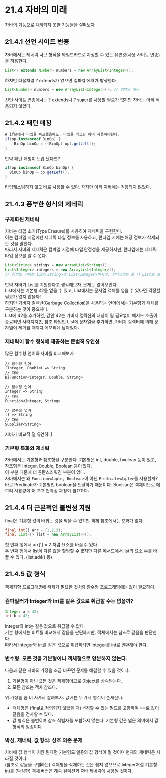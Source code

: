 # 21.4 자바의 미래
자바의 기능으로 채택되지 못한 기능들을 살펴보자

## 21.4.1 선언 사이트 변종
자바에서는 제네릭 서브 형식을 와일드카드로 지정할 수 있는 유연성(사용 사이트 변종)을 허용한다.
```java
List<? extends Number> numbers = new ArrayList<Integer>();
```

하지만 다음처럼 ? extends가 없으면 컴파일 에러가 발생한다.
```java
List<Number> numbers = new ArrayList<Integer>(); // 컴파일 에러
```
선언 사이트 변종에서는 ? extends나 ? super를 사용할 필요가 없지만 자바는 아직 적용되지 않았다.


## 21.4.2 패턴 매칭
```java
# if문에서 타입을 비교했음에도, 타입을 캐스팅 하며 사용해야한다.
if(op instanceof BinOp) {
    BinOp binOp = ((BinOp) op).getLeft();
}

```

만약 패턴 매칭이 도입 됐다면?
```java
if(op instanceof BinOp binOp) {
  BinOp binOp = op.getLeft(); 
}
```
타입캐스팅하지 않고 바로 사용할 수 있다. 하지만 아직 자바에는 적용되지 않았다.


## 21.4.3 풍부한 형식의 제네릭
### 구체화된 제네릭
자바는 타입 소거(Type Erasure)를 사용하여 제네릭을 구현한다.    
이는 컴파일 시점에만 제네릭 타입 정보를 사용하고, 런타임 시에는 해당 정보가 삭제되는 것을 말한다.    
따라서 자바의 제네릭은 컴파일 시점에 타입 안정성을 제공하지만, 런타임에는 제네릭 타입 정보를 알 수 없다.

```java
List<String> strings = new ArrayList<String>();
List<Integer> integers = new ArrayList<Integer>();
// 컴파일 시에는 List<String>과 List<Integer>이지만, 런타임에는 둘 다 List로 보인다.
```

만약 자바가 List<int>를 지원한다고 생각해보자. 문제는 없어보인다.       
List<int>에서는 기본형 42를 얻을 수 있고, List<String>에서는 문자열 객체를 얻을 수 있다면 걱정할 필요가 없지 않을까?      
하지만 가비지 컬렉션(Garbage Collection)을 사용하는 언어에서는 기본형과 객체를 구분하는 것이 중요하다.   
List<int>에 42를 추가하면, 값인 42는 가비지 컬렉션의 대상이 될 필요없이 메서드 호출이 종료되면 사라지지만, 참조 타입인 List<String>에 문자열을 추가하면, 가비지 컬렉터에 의해 문자열이 제거될 때까지 메모리에 남아있다.   


### 제네릭이 함수 형식에 제공하는 문법적 유연성
많은 함수형 언어와 자바를 비교해보자
```
// 함수형 언어
(Integer, Double) => String
// 자바
BiFunction<Integer, Double, String>

// 함수형 언어
Integer => String
// 자바
Function<Integer, String>

// 함수형 언어
() => String
// 자바
Supplier<String>
```
자바가 비교적 덜 유연하다


### 기본형 특화와 제네릭
자바에서는 기본형과 참조형을 구분한다. 기본형은 int, double, boolean 등이 있고, 참조형은 Integer, Double, Boolean 등이 있다.   
이 부분 때문에 더 혼란스러워진 부분이 있다.   
자바에서는 왜 `Function<Apple, Boolean>`이 아닌 `Predicate<Apple>`를 사용할까?       
바로 Predicate가 기본형인 boolean을 반환하기 때문이다. Boolean은 객체이므로 메모리 사용량이 더 크고 언박싱 과정이 필요하다.   


## 21.4.4 더 근본적인 불변성 지원
final은 기본형 값이 바뀌는 것을 막을 수 있지만 객체 참조에서는 효과가 없다.
```java
final int[] arr = {1,2,3};
final List<T> list = new ArrayList<>();
```
첫 번째 행에서 arr[1] = 2 처럼 요소를 바꿀 수 있다.   
두 번째 행에서 list에 다른 값을 할당할 수 없지만 다른 메서드에서 list의 요소 수를 바꿀 수 있다. (list.add() 등)


## 21.4.5 값 형식
객체지향 프로그래밍에 객체가 필요한 것처럼 함수형 프로그래밍에는 값이 필요하다.   


### 컴파일러가 Integer와 int를 같은 값으로 취급할 수는 없을까?
```java
Integer a = 42;
int b = 42;
```
Integer와 int는 같은 값으로 취급할 수 없다.   
기본 형에서는 비트를 비교해서 같음을 판단하지만, 객체에서는 참조로 같음을 판단한다.   
따라서 Integer와 int를 같은 값으로 취급하려면 Integer를 int로 변환해야 한다.


### 변수형: 모든 것을 기본형이나 객체형으로 양분하지 않는다.
다음과 같은 자바의 가정을 조금 바꾸면 문제를 해결할 수 있을 것이다.
1. 기본형이 아닌 모든 것은 객체형이므로 Object를 상속받는다.
2. 모든 참조는 객체 참조다.

위 가정을 좀 더 자세히 살펴보자. 값에는 두 가지 형식이 존재한다.
- 객체형은 (final로 정의되지 않았을 때) 변경할 수 있는 필드를 포함하며 ==로 값이 같음을 검사할 수 있다.
- 값 형식은 불변이며 참조 식별자를 포함하지 않는다. 기본형 값은 넓은 의미에서 값 형식의 일종이다.


### 박싱, 제네릭, 값 형식: 상호 의존 문제
자바에 값 형식이 지원 된다면 기본형도 일종의 값 형식이 될 것이며 현재의 제네릭은 사라질 것이다.      
(참조로 같음을 구별하는) 객체형을 삭제하는 것은 쉽지 않으므로 Integer처럼 기본형 int를 (박싱한) 객체 버전은 계속 컬렉션과 자바 제네릭에 사용될 것이다.      
